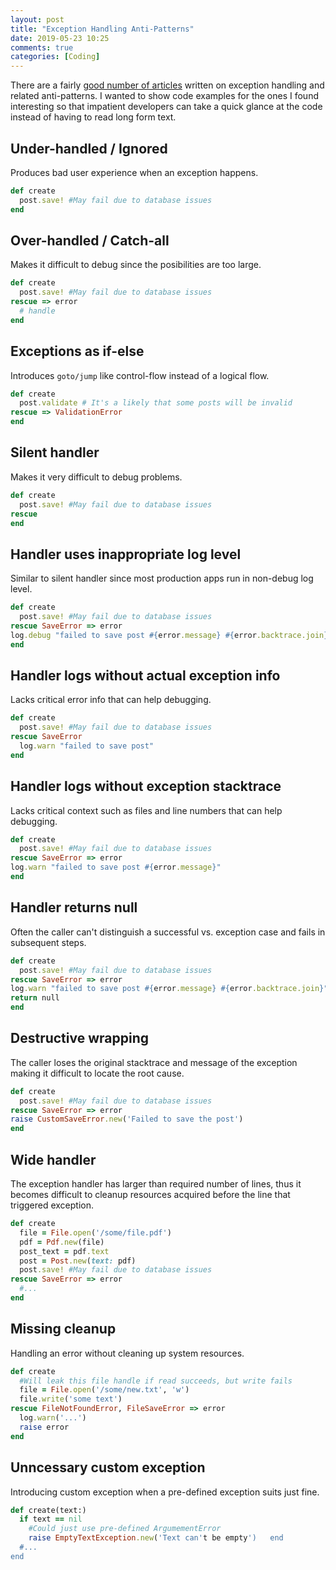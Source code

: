 ```yaml
---
layout: post
title: "Exception Handling Anti-Patterns"
date: 2019-05-23 10:25
comments: true
categories: [Coding]
---
```


There are a fairly [good number of articles](https://users.encs.concordia.ca/~shang/pubs/ICPC_gui.pdf) written on exception handling
and related anti-patterns. I wanted to show code examples for the ones I
found interesting so that impatient developers can take a quick
glance at the code instead of having to read long form text.

## Under-handled / Ignored
Produces bad user experience when an exception happens.
```ruby
def create
  post.save! #May fail due to database issues
end
```

## Over-handled / Catch-all
Makes it difficult to debug since the posibilities are too large.
```ruby
def create
  post.save! #May fail due to database issues
rescue => error
  # handle
end
```

## Exceptions as if-else
Introduces `goto/jump` like control-flow instead of a logical flow.
```ruby
def create
  post.validate # It's a likely that some posts will be invalid
rescue => ValidationError
end
```

## Silent handler
Makes it very difficult to debug problems.
```ruby
def create
  post.save! #May fail due to database issues
rescue
end
```

## Handler uses inappropriate log level
Similar to silent handler since most production apps run in non-debug
log level.

```ruby
def create
  post.save! #May fail due to database issues
rescue SaveError => error
log.debug "failed to save post #{error.message} #{error.backtrace.join}"
end
```

## Handler logs without actual exception info
Lacks critical error info that can help debugging.
```ruby
def create
  post.save! #May fail due to database issues
rescue SaveError
  log.warn "failed to save post"
end
```

## Handler logs without exception stacktrace
Lacks critical context such as files and line numbers that can help debugging.
```ruby
def create
  post.save! #May fail due to database issues
rescue SaveError => error
log.warn "failed to save post #{error.message}"
end
```

## Handler returns null
Often the caller can't distinguish a successful vs. exception case and
fails in subsequent steps.
```ruby
def create
  post.save! #May fail due to database issues
rescue SaveError => error
log.warn "failed to save post #{error.message} #{error.backtrace.join}"
return null
end
```

## Destructive wrapping
The caller loses the original stacktrace and message of the exception
making it difficult to locate the root cause.
```ruby
def create
  post.save! #May fail due to database issues
rescue SaveError => error
raise CustomSaveError.new('Failed to save the post')
end
```
## Wide handler
The exception handler has larger than required number of lines, thus it becomes
difficult to cleanup resources acquired before the line that triggered
exception.
```ruby
def create
  file = File.open('/some/file.pdf')
  pdf = Pdf.new(file)
  post_text = pdf.text
  post = Post.new(text: pdf)
  post.save! #May fail due to database issues
rescue SaveError => error
  #...
end
```
## Missing cleanup
Handling an error without cleaning up system resources.
```ruby
def create
  #Will leak this file handle if read succeeds, but write fails
  file = File.open('/some/new.txt', 'w')
  file.write('some text')
rescue FileNotFoundError, FileSaveError => error
  log.warn('...')
  raise error
end
```
## Unncessary custom exception
Introducing custom exception when a pre-defined exception suits just
fine.
```ruby
def create(text:)
  if text == nil
    #Could just use pre-defined ArgumementError
    raise EmptyTextException.new('Text can't be empty')   end
  #...
end
```


